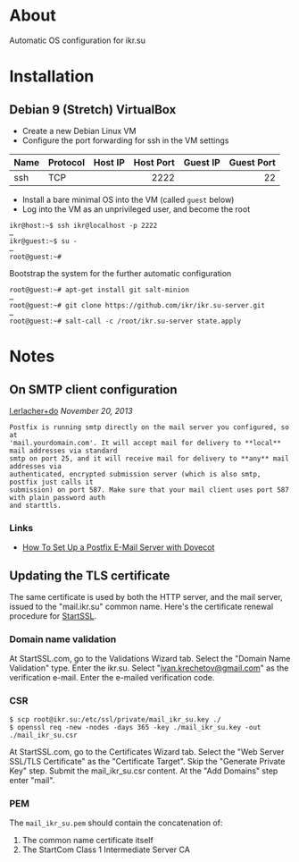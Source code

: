 # About

Automatic OS configuration for ikr.su

# Installation

## Debian 9 (Stretch) VirtualBox

* Create a new Debian Linux VM
* Configure the port forwarding for ssh in the VM settings

| Name | Protocol | Host IP | Host Port | Guest IP | Guest Port |
| ---- | -------- | ------- | --------: | -------- | ---------: |
| ssh  | TCP      |         | 2222      |          | 22         |

* Install a bare minimal OS into the VM (called `guest` below)
* Log into the VM as an unprivileged user, and become the root

```
ikr@host:~$ ssh ikr@localhost -p 2222
…
ikr@guest:~$ su -
…
root@guest:~#
```

Bootstrap the system for the further automatic configuration

```
root@guest:~# apt-get install git salt-minion
…
root@guest:~# git clone https://github.com/ikr/ikr.su-server.git
…
root@guest:~# salt-call -c /root/ikr.su-server state.apply
```

# Notes

## On SMTP client configuration

[l.erlacher+do](https://www.digitalocean.com/community/users/l-erlacher-do) _November 20, 2013_

    Postfix is running smtp directly on the mail server you configured, so at
    'mail.yourdomain.com'. It will accept mail for delivery to **local** mail addresses via standard
    smtp on port 25, and it will receive mail for delivery to **any** mail addresses via
    authenticated, encrypted submission server (which is also smtp, postfix just calls it
    submission) on port 587. Make sure that your mail client uses port 587 with plain password auth
    and starttls.

### Links

* [How To Set Up a Postfix E-Mail Server with Dovecot](https://www.digitalocean.com/community/tutorials/how-to-set-up-a-postfix-e-mail-server-with-dovecot)

## Updating the TLS certificate

The same certificate is used by both the HTTP server, and the mail server, issued to the
"mail.ikr.su" common name. Here's the certificate renewal procedure for
[StartSSL](https://www.startssl.com/).

### Domain name validation

At StartSSL.com, go to the Validations Wizard tab. Select the "Domain Name Validation" type. Enter
the ikr.su. Select "ivan.krechetov@gmail.com" as the verification e-mail. Enter the e-mailed
verification code.

### CSR

```
$ scp root@ikr.su:/etc/ssl/private/mail_ikr_su.key ./
$ openssl req -new -nodes -days 365 -key ./mail_ikr_su.key -out ./mail_ikr_su.csr
```

At StartSSL.com, go to the Certificates Wizard tab. Select the "Web Server SSL/TLS Certificate" as
the "Certificate Target". Skip the "Generate Private Key" step. Submit the mail_ikr_su.csr
content. At the "Add Domains" step enter "mail".

### PEM

The `mail_ikr_su.pem` should contain the concatenation of:

1. The common name certificate itself
2. The StartCom Class 1 Intermediate Server CA
